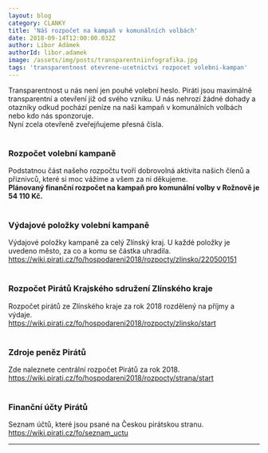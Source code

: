 ```yaml
---
layout: blog
category: CLANKY
title: 'Náš rozpočet na kampaň v komunálních volbách'
date: 2018-09-14T12:00:00.032Z
author: Libor Adámek
authorId: libor.adamek
image: /assets/img/posts/transparentniinfografika.jpg
tags: 'transparentnost otevrene-ucetnictvi rozpocet volebni-kampan'
---
```

Transparentnost u nás není jen pouhé volební heslo. Piráti jsou maximálně transparentní a otevření již od svého vzniku. 
U nás nehrozí žádné dohady a otazníky odkud pochází peníze na naši kampaň v komunálních volbách nebo kdo nás sponzoruje.<br /> 
Nyní zcela otevřeně zveřejňujeme přesná čísla.<br /><br />


### Rozpočet volební kampaně
Podstatnou část našeho rozpočtu tvoří dobrovolná aktivita našich členů a přiznivců, které si moc vážíme a všem za ni děkujeme.<br />
**Plánovaný finanční rozpočet na kampaň pro komunální volby v Rožnově je 54 110 Kč.**<br /><br />


### Výdajové položky volební kampaně
Výdajové položky kampaně za celý Zlínský kraj. U každé položky je uvedeno město, za co a komu se částka uhradila.<br />
https://wiki.pirati.cz/fo/hospodareni2018/rozpocty/zlinsko/220500151<br /><br />


### Rozpočet Pirátů Krajského sdružení Zlínského kraje
Rozpočet pirátů ze Zlínského kraje za rok 2018 rozdělený na příjmy a výdaje.<br />
https://wiki.pirati.cz/fo/hospodareni2018/rozpocty/zlinsko/start<br /><br />


### Zdroje peněz Pirátů
Zde naleznete centrální rozpočet Pirátů za rok 2018.<br />
https://wiki.pirati.cz/fo/hospodareni2018/rozpocty/strana/start<br /><br />


### Finanční účty Pirátů
Seznam účtů, které jsou psané na Českou pirátskou stranu.<br />
https://wiki.pirati.cz/fo/seznam_uctu

- - -
